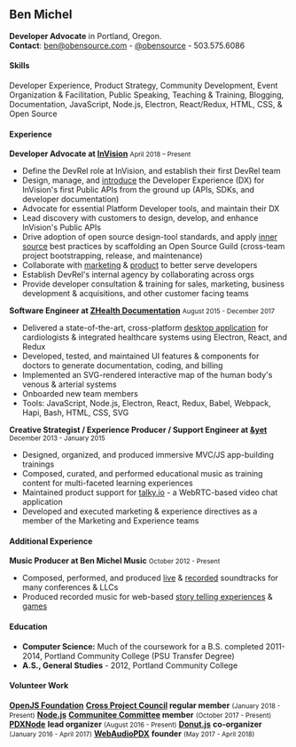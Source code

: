 ## **Ben Michel**

**Developer Advocate** in Portland, Oregon.<br />
**Contact**: ben@obensource.com - [@obensource](https://twitter.com/obensource) - 503.575.6086<br />

#### Skills
Developer Experience, Product Strategy, Community Development, Event Organization & Facilitation, Public Speaking, Teaching & Training, Blogging, Documentation, JavaScript, Node.js, Electron, React/Redux, HTML, CSS, & Open Source

#### Experience

**Developer Advocate at [InVision](https://www.invisionapp.com/)**
<small>April 2018 – Present</small>
  * Define the DevRel role at InVision, and establish their first DevRel team
  * Design, manage, and [introduce](https://medium.com/studio-platform-blog/welcome-to-the-studio-platform-27dff435d7e1) the Developer Experience (DX) for InVision's first Public APIs from the ground up (APIs, SDKs, and developer documentation)
  * Advocate for essential Platform Developer tools, and maintain their DX
  * Lead discovery with customers to design, develop, and enhance InVision's Public APIs
  * Drive adoption of open source design-tool standards, and apply [inner source](https://en.wikipedia.org/wiki/Inner_source) best practices by scaffolding an Open Source Guild (cross-team project bootstrapping, release, and maintenance)
  * Collaborate with [marketing](https://docs.google.com/document/d/1MD5LjdDE2tpo4RpqbyVZb-syWloRqlTWMFZNDP1op_Q/edit) & [product](https://docs.google.com/document/d/1dtBvAj-m-me39FCRTU2X5fnHis-GYPUNgC_sUZMS5eM/edit) to better serve developers
  * Establish DevRel's internal agency by collaborating across orgs
  * Provide developer consultation & training for sales, marketing, business development & acquisitions, and other customer facing teams

**Software Engineer at [ZHealth Documentation](https://zhealthdocumentation.com/)**
<small>August 2015 - December 2017</small>
  * Delivered a state-of-the-art, cross-platform [desktop application](https://zhealthdocumentation.com/etch-suite/) for cardiologists & integrated healthcare systems using Electron, React, and Redux
  * Developed, tested, and maintained UI features & components for doctors to generate documentation, coding, and billing
  * Implemented an SVG-rendered interactive map of the human body's venous & arterial systems
  * Onboarded new team members
  * Tools: JavaScript, Node.js, Electron, React, Redux, Babel, Webpack, Hapi, Bash, HTML, CSS, SVG

**Creative Strategist / Experience Producer / Support Engineer at [&yet](https://andyet.com/)**
<small>December 2013 - January 2015</small>
  * Designed, organized, and produced immersive MVC/JS app-building trainings
  * Composed, curated, and performed educational music as training content for multi-faceted learning experiences
  * Maintained product support for [talky.io](https://talky.io/) - a WebRTC-based video chat application
  * Developed and executed marketing & experience directives as a member of the Marketing and Experience teams

#### Additional Experience

**Music Producer at Ben Michel Music**
<small>October 2012 - Present</small>
  * Composed, performed, and produced [live](https://www.youtube.com/watch?v=YpJzpi0W0No&list=PLCj3N-aTViNTXhx6mrbCFQjzyxuABC9l3) & [recorded](https://soundcloud.com/benmichelmusic/sets/ben-michel-realtime) soundtracks for many conferences & LLCs
  * Produced recorded music for web-based [story telling experiences](https://wildling.co/) & [games](https://www.nytimes.com/interactive/2016/11/01/opinion/voting-suppression-videogame.html)

#### Education
* **Computer Science:** Much of the coursework for a B.S. completed
2011-2014, Portland Community College (PSU Transfer Degree)
* **A.S., General Studies** - 2012, Portland Community College

#### Volunteer Work

**[OpenJS Foundation](https://openjsf.org/)** **[Cross Project Council](https://github.com/openjs-foundation/cross-project-council) regular member** <small>(January 2018 - Present)</small>
**[Node.js](https://github.com/nodejs)** **[Communitee Committee](https://github.com/nodejs/community-committee) member** <small>(October 2017 - Present)</small>
**[PDXNode](http://pdxnode.org/)** **lead organizer** <small>(August 2016 - Present)</small>
**[Donut.js](http://donutjs.club)** **co-organizer** <small>(January 2016 - April 2017)</small>
**[WebAudioPDX](https://github.com/WebAudioPDX/webaudiopdx)** **founder** <small>(May 2017 - April 2018)</small>

